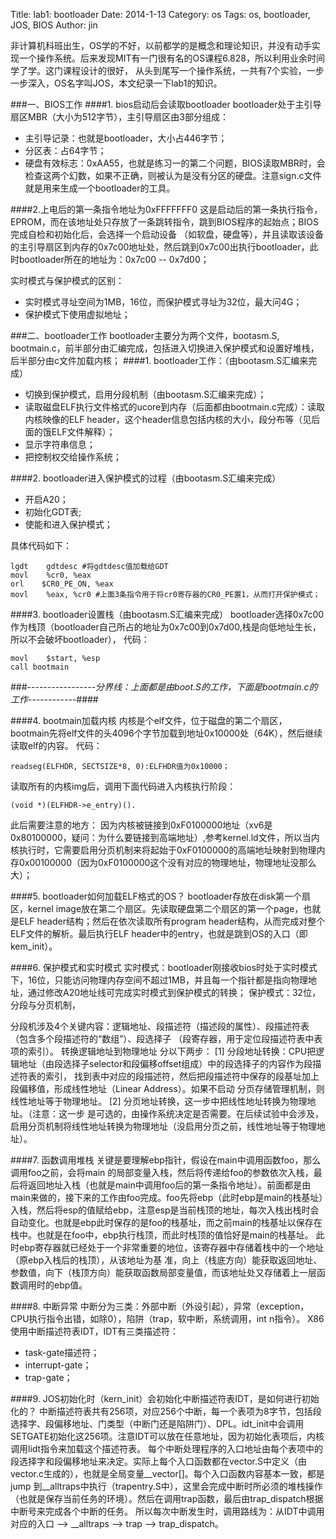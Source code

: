 Title: lab1: bootloader
Date: 2014-1-13
Category: os
Tags: os, bootloader, JOS, BIOS
Author: jin

非计算机科班出生，OS学的不好，以前都学的是概念和理论知识，并没有动手实现一个操作系统。后来发现MIT有一门很有名的OS课程6.828，所以利用业余时间学了学。这门课程设计的很好，
从头到尾写一个操作系统，一共有7个实验，一步一步深入，OS名字叫JOS，本文纪录一下lab1的知识。


###一、BIOS工作
####1. bios启动后会读取bootloader
bootloader处于主引导扇区MBR（大小为512字节），主引导扇区由3部分组成：
* 主引导记录：也就是bootloader，大小占446字节；
* 分区表：占64字节；
* 硬盘有效标志：0xAA55，也就是练习一的第二个问题，BIOS读取MBR时，会检查这两个幻数，如果不正确，则被认为是没有分区的硬盘。注意sign.c文件就是用来生成一个bootloader的工具。

####2.上电后的第一条指令地址为0xFFFFFFF0
这是启动后的第一条执行指令，EPROM，而在该地址处只存放了一条跳转指令，跳到BIOS程序的起始点；BIOS完成自检和初始化后，会选择一个启动设备
（如软盘，硬盘等），并且读取该设备的主引导扇区到内存的0x7c00地址处，然后跳到0x7c00出执行bootloader，此时bootloader所在的地址为：0x7c00 -- 0x7d00；

实时模式与保护模式的区别：
* 实时模式寻址空间为1MB，16位，而保护模式寻址为32位，最大问4G；
* 保护模式下使用虚拟地址；

###二、bootloader工作
bootloader主要分为两个文件，bootasm.S, bootmain.c，前半部分由汇编完成，包括进入切换进入保护模式和设置好堆栈，后半部分由c文件加载内核；
####1. bootloader工作：（由bootasm.S汇编来完成）
* 切换到保护模式，启用分段机制（由bootasm.S汇编来完成）；
* 读取磁盘ELF执行文件格式的ucore到内存（后面都由bootmain.c完成）：读取内核映像的ELF header，这个header信息包括内核的大小，段分布等（见后面的饿ELF文件解释）；
* 显示字符串信息；
* 把控制权交给操作系统；

####2. bootloader进入保护模式的过程（由bootasm.S汇编来完成）
* 开启A20；
* 初始化GDT表;
* 使能和进入保护模式；

具体代码如下：

    lgdt    gdtdesc #将gdtdesc值加载给GDT
    movl    %cr0, %eax
    orl    $CR0_PE_ON, %eax
    movl    %eax, %cr0 #上面3条指令用于将cr0寄存器的CR0_PE置1，从而打开保护模式；

####3. bootloader设置栈（由bootasm.S汇编来完成）
bootloader选择0x7c00作为栈顶（bootloader自己所占的地址为0x7c00到0x7d00,栈是向低地址生长，所以不会破坏bootloader），
代码：

    movl    $start, %esp
    call bootmain

###-----------------*分界线：上面都是由boot.S的工作，下面是bootmain.c的工作*------------####

####4. bootmain加载内核
内核是个elf文件，位于磁盘的第二个扇区，bootmain先将elf文件的头4096个字节加载到地址0x10000处（64K），然后继续读取elf的内容。
代码：

    readseg(ELFHDR, SECTSIZE*8, 0):ELFHDR值为0x10000；
读取所有的内核img后，调用下面代码进入内核执行阶段：

    (void *)(ELFHDR->e_entry)().

此后需要注意的地方：
因为内核被链接到0xF0100000地址（xv6是0x80100000，疑问：为什么要链接到高端地址）,参考kernel.ld文件，所以当内核执行时，它需要启用分页机制来将起始于0xF0100000的高端地址映射到物理内存0x00100000（因为0xF0100000这个没有对应的物理地址，物理地址没那么大）；



####5. bootloader如何加载ELF格式的OS？
bootloader存放在disk第一个扇区，kernel image放在第二个扇区。先读取硬盘第二个扇区的第一个page，也就是ELF header结构；然后在依次读取所有program header结构，从而完成对整个ELF文件的解析。最后执行ELF header中的entry，也就是跳到OS的入口（即kem_init）。

####6. 保护模式和实时模式
实时模式：bootloader刚接收bios时处于实时模式下，16位，只能访问物理内存空间不超过1MB，并且每一个指针都是指向物理地址，通过修改A20地址线可完成实时模式到保护模式的转换；
保护模式：32位，分段与分页机制，

分段机涉及4个关键内容：逻辑地址、段描述符（描述段的属性）、段描述符表（包含多个段描述符的“数组”）、段选择子 （段寄存器，用于定位段描述符表中表项的索引）。
转换逻辑地址到物理地址 分以下两步： 
[1]	分段地址转换：CPU把逻辑地址（由段选择子selector和段偏移offset组成）中的段选择子的内容作为段描述符表的索引， 找到表中对应的段描述符，然后把段描述符中保存的段基址加上段偏移值，形成线性地址（Linear	Address）。如果不启动 分页存储管理机制，则线性地址等于物理地址。
[2]	分页地址转换，这一步中把线性地址转换为物理地址。（注意：这一步 是可选的，由操作系统决定是否需要。在后续试验中会涉及，启用分页机制将线性地址转换为物理地址（没启用分页之前，线性地址等于物理地址）。


####7. 函数调用堆栈
关键是要理解ebp指针，假设在main中调用函数foo，那么调用foo之前，会将main 的局部变量入栈，然后将传递给foo的参数依次入栈，最后将返回地址入栈（也就是main中调用foo后的第一条指令地址）。前面都是由main来做的，接下来的工作由foo完成。foo先将ebp（此时ebp是main的栈基址）入栈，然后将esp的值赋给ebp，注意esp是当前栈顶的地址，每次入栈出栈时会自动变化。也就是ebp此时保存的是foo的栈基址，而之前main的栈基址以保存在栈中。也就是在foo中，ebp执行栈顶，而此时栈顶的值恰好是main的栈基址。
此 时ebp寄存器就已经处于一个非常重要的地位，该寄存器中存储着栈中的一个地址（原ebp入栈后的栈顶），从该地址为基 准，向上（栈底方向）能获取返回地址、参数值，向下（栈顶方向）能获取函数局部变量值，而该地址处又存储着上一层函数调用时的ebp值。

####8. 中断异常
中断分为三类：外部中断（外设引起），异常（exception，CPU执行指令出错，如除0），陷阱（trap，软中断，系统调用，int n指令）。
X86使用中断描述符表IDT，IDT有三类描述符：

* task-gate描述符；
* interrupt-gate；
* trap-gate；

####9. JOS初始化时（kern_init）会初始化中断描述符表IDT，是如何进行初始化的？
中断描述符表共有256项，对应256个中断，每一个表项为8字节，包括段选择字、段偏移地址、门类型（中断门还是陷阱门）、DPL。idt_init中会调用SETGATE初始化这256项。注意IDT可以放在任意地址，因为初始化表项后，内核调用lidt指令来加载这个描述符表。
每个中断处理程序的入口地址由每个表项中的段选择字和段偏移地址来决定。实际上每个入口函数都在vector.S中定义（由vector.c生成的），也就是全局变量__vector[]。每个入口函数内容基本一致，都是jump 到__alltraps中执行（trapentry.S中），这里会完成中断时所必须的堆栈操作（也就是保存当前任务的环境）。然后在调用trap函数，最后由trap_dispatch根据中断号来完成各个中断的任务。
所以每次中断发生时，调用路线为：从IDT中调用对应的入口 --> __alltraps --> trap --> trap_dispatch。


